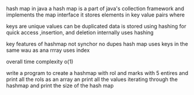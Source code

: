hash map in java
a hash map is a part of java's collection framework and implements the map interface it stores elements in key value pairs where 

 keys are unique 
 values can be duplicated 
 data is stored using hashing for quick access ,insertion, and deletion internally uses hashing

key features of hashmap
not synchor
no dupes
hash map uses keys in the same wau as ana rrray uses index

overall time complexity o(1)


write a program to create a hashmap with rol and marks with 5 entires and print all the rols as an array an print all the values iterating through the hashmap and print the size of the hash map


